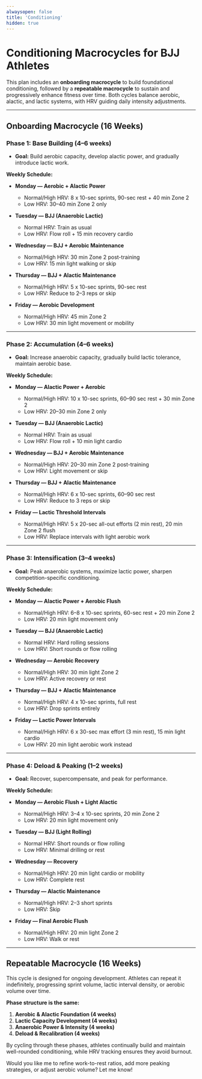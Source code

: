 ```yaml
---
alwaysopen: false
title: 'Conditioning'
hidden: true
---
```


# Conditioning Macrocycles for BJJ Athletes

This plan includes an **onboarding macrocycle** to build foundational conditioning, followed by a **repeatable macrocycle** to sustain and progressively enhance fitness over time. Both cycles balance aerobic, alactic, and lactic systems, with HRV guiding daily intensity adjustments.

---

## **Onboarding Macrocycle (16 Weeks)**

### **Phase 1: Base Building (4–6 weeks)**
- **Goal:** Build aerobic capacity, develop alactic power, and gradually introduce lactic work.

**Weekly Schedule:**
- **Monday — Aerobic + Alactic Power**  
  - Normal/High HRV: 8 x 10-sec sprints, 90-sec rest + 40 min Zone 2
  - Low HRV: 30–40 min Zone 2 only

- **Tuesday — BJJ (Anaerobic Lactic)**  
  - Normal HRV: Train as usual
  - Low HRV: Flow roll + 15 min recovery cardio

- **Wednesday — BJJ + Aerobic Maintenance**  
  - Normal/High HRV: 30 min Zone 2 post-training
  - Low HRV: 15 min light walking or skip

- **Thursday — BJJ + Alactic Maintenance**  
  - Normal/High HRV: 5 x 10-sec sprints, 90-sec rest
  - Low HRV: Reduce to 2–3 reps or skip

- **Friday — Aerobic Development**  
  - Normal/High HRV: 45 min Zone 2
  - Low HRV: 30 min light movement or mobility

---

### **Phase 2: Accumulation (4–6 weeks)**
- **Goal:** Increase anaerobic capacity, gradually build lactic tolerance, maintain aerobic base.

**Weekly Schedule:**
- **Monday — Alactic Power + Aerobic**  
  - Normal/High HRV: 10 x 10-sec sprints, 60–90 sec rest + 30 min Zone 2
  - Low HRV: 20–30 min Zone 2 only

- **Tuesday — BJJ (Anaerobic Lactic)**  
  - Normal HRV: Train as usual
  - Low HRV: Flow roll + 10 min light cardio

- **Wednesday — BJJ + Aerobic Maintenance**  
  - Normal/High HRV: 20–30 min Zone 2 post-training
  - Low HRV: Light movement or skip

- **Thursday — BJJ + Alactic Maintenance**  
  - Normal/High HRV: 6 x 10-sec sprints, 60–90 sec rest
  - Low HRV: Reduce to 3 reps or skip

- **Friday — Lactic Threshold Intervals**  
  - Normal/High HRV: 5 x 20-sec all-out efforts (2 min rest), 20 min Zone 2 flush
  - Low HRV: Replace intervals with light aerobic work

---

### **Phase 3: Intensification (3–4 weeks)**
- **Goal:** Peak anaerobic systems, maximize lactic power, sharpen competition-specific conditioning.

**Weekly Schedule:**
- **Monday — Alactic Power + Aerobic Flush**  
  - Normal/High HRV: 6–8 x 10-sec sprints, 60-sec rest + 20 min Zone 2
  - Low HRV: 20 min light movement only

- **Tuesday — BJJ (Anaerobic Lactic)**  
  - Normal HRV: Hard rolling sessions
  - Low HRV: Short rounds or flow rolling

- **Wednesday — Aerobic Recovery**  
  - Normal/High HRV: 30 min light Zone 2
  - Low HRV: Active recovery or rest

- **Thursday — BJJ + Alactic Maintenance**  
  - Normal/High HRV: 4 x 10-sec sprints, full rest
  - Low HRV: Drop sprints entirely

- **Friday — Lactic Power Intervals**  
  - Normal/High HRV: 6 x 30-sec max effort (3 min rest), 15 min light cardio
  - Low HRV: 20 min light aerobic work instead

---

### **Phase 4: Deload & Peaking (1–2 weeks)**
- **Goal:** Recover, supercompensate, and peak for performance.

**Weekly Schedule:**
- **Monday — Aerobic Flush + Light Alactic**  
  - Normal/High HRV: 3–4 x 10-sec sprints, 20 min Zone 2
  - Low HRV: 20 min light movement only

- **Tuesday — BJJ (Light Rolling)**  
  - Normal HRV: Short rounds or flow rolling
  - Low HRV: Minimal drilling or rest

- **Wednesday — Recovery**  
  - Normal/High HRV: 20 min light cardio or mobility
  - Low HRV: Complete rest

- **Thursday — Alactic Maintenance**  
  - Normal/High HRV: 2–3 short sprints
  - Low HRV: Skip

- **Friday — Final Aerobic Flush**  
  - Normal/High HRV: 20 min light Zone 2
  - Low HRV: Walk or rest

---

## **Repeatable Macrocycle (16 Weeks)**

This cycle is designed for ongoing development. Athletes can repeat it indefinitely, progressing sprint volume, lactic interval density, or aerobic volume over time.

**Phase structure is the same:**
1. **Aerobic & Alactic Foundation (4 weeks)**
2. **Lactic Capacity Development (4 weeks)**
3. **Anaerobic Power & Intensity (4 weeks)**
4. **Deload & Recalibration (4 weeks)**

By cycling through these phases, athletes continually build and maintain well-rounded conditioning, while HRV tracking ensures they avoid burnout.

Would you like me to refine work-to-rest ratios, add more peaking strategies, or adjust aerobic volume? Let me know!